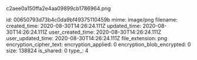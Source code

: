 c2aee0a150ffa2e4aa09899cb1786964.png

id: 00650793d73b4c0da9bf49375110459b
mime: image/png
filename: 
created_time: 2020-08-30T14:26:24.111Z
updated_time: 2020-08-30T14:26:24.111Z
user_created_time: 2020-08-30T14:26:24.111Z
user_updated_time: 2020-08-30T14:26:24.111Z
file_extension: png
encryption_cipher_text: 
encryption_applied: 0
encryption_blob_encrypted: 0
size: 138824
is_shared: 0
type_: 4